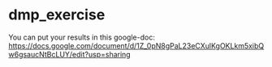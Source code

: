 # dmp_exercise

You can put your results in this google-doc: <br />
https://docs.google.com/document/d/1Z_0pN8gPaL23eCXulKgOKLkm5xibQw6gsaucNtBcLUY/edit?usp=sharing
